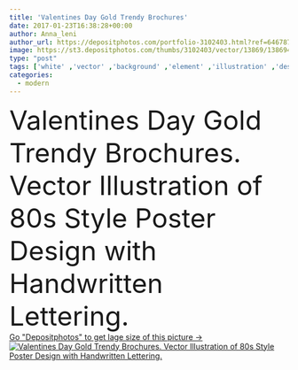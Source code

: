 ```yaml
---
title: 'Valentines Day Gold Trendy Brochures'
date: 2017-01-23T16:38:28+00:00
author: Anna_leni
author_url: https://depositphotos.com/portfolio-3102403.html?ref=64678756
image: https://st3.depositphotos.com/thumbs/3102403/vector/13869/138694764/api_thumb_450.jpg?forcejpeg=true
type: "post"
tags: ['white' ,'vector' ,'background' ,'element' ,'illustration' ,'design' ,'set' ,'celebration' ,'day' ,'decoration' ,'greeting' ,'happy' ,'holiday' ,'valentine' ,'label' ,'art' ,'gold' ,'love' ,'party' ,'romance' ,'abstract' ,'golden' ,'pattern' ,'black' ,'style' ,'card' ,'grunge' ,'retro' ,'vintage' ,'hand' ,'modern' ,'heart' ,'wedding' ,'brush' ,'template' ,'trendy' ,'invitation' ,'you' ,'kiss' ,'postcard' ,'drawn' ,'poster' ,'calligraphy' ,'brochure' ,'stroke' ,'typography' ,'lettering' ,'hipster' ]
categories: 
  - modern
---
```

<div aling="center">
            <font size="60"> Valentines Day Gold Trendy Brochures. Vector Illustration of 80s Style Poster Design with Handwritten Lettering.</font>   
</div>
<div>
    <a href='https://st3.depositphotos.com/thumbs/3102403/vector/13869/138694764/api_thumb_450.jpg?forcejpeg=true?ref=64678756' target=_blank > Go "Depositphotos" to get lage size of this picture ->
        <img href='https://st3.depositphotos.com/thumbs/3102403/vector/13869/138694764/api_thumb_450.jpg?forcejpeg=true?ref=64678756' src='https://st3.depositphotos.com/3102403/13869/v/950/depositphotos_138694764-stock-illustration-valentines-day-gold-trendy-brochures.jpg?forcejpeg=true' alt='Valentines Day Gold Trendy Brochures. Vector Illustration of 80s Style Poster Design with Handwritten Lettering.' >
    </a>
</div>
